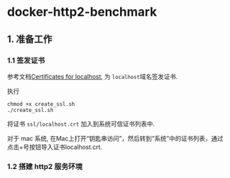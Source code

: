 # docker-http2-benchmark

## 1. 准备工作

### 1.1 签发证书

参考文档[Certificates for localhost](https://letsencrypt.org/docs/certificates-for-localhost/), 为 `localhost`域名签发证书.

执行
``` 
chmod +x create_ssl.sh
./create_ssl.sh
```

将证书 `ssl/localhost.crt` 加入到系统可信证书列表中.

对于 mac 系统, 在Mac上打开“钥匙串访问”，然后转到“系统”中的证书列表，通过点击+号按钮导入证书localhost.crt.

### 1.2 搭建 http2 服务环境


